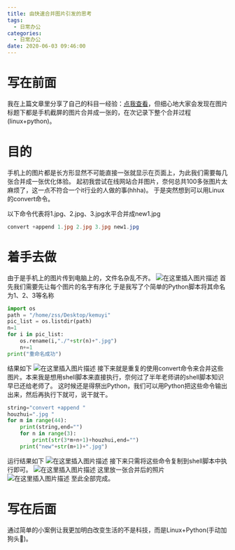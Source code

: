 ```yaml
---
title: 由快速合并图片引发的思考
tags:
  - 日常办公
categories:
  - 日常办公
date: 2020-06-03 09:46:00
---
```

# 写在前面
我在上篇文章里分享了自己的科目一经验：[点我查看](http://zssblog.top/2020/06/02/%E7%A7%91%E7%9B%AE%E4%B8%80%E5%BF%85%E8%BF%87%E5%AE%9D%E5%85%B8/)，但细心地大家会发现在图片标题下都是手机截屏的图片合并成一张的，在次记录下整个合并过程(linux+python)。
# 目的
手机上的图片都是长方形显然不可能直接一张就显示在页面上，为此我们需要每几张合并成一张优化体验。
起初我尝试在线网站合并图片，奈何总共100多张图片太麻烦了，这一点不符合一个it行业的人做的事(hhha)。
于是突然想到可以用Linux的convert命令。

以下命令代表将1.jpg、2.jpg、3.jpg水平合并成new1.jpg

```powershell
convert +append 1.jpg 2.jpg 3.jpg new1.jpg
```
# 着手去做
由于是手机上的图片传到电脑上的，文件名杂乱不齐。
![在这里插入图片描述](https://img-blog.csdnimg.cn/20200602223548569.png?x-oss-process=image/watermark,type_ZmFuZ3poZW5naGVpdGk,shadow_10,text_aHR0cHM6Ly9ibG9nLmNzZG4ubmV0L3pzczE5Mg==,size_16,color_FFFFFF,t_70)
首先我们需要先让每个图片的名字有序化
于是我写了个简单的Python脚本将其命名为1、2、3等名称

```python
import os
path = "/home/zss/Desktop/kemuyi"
pic_list = os.listdir(path)
n=1
for i in pic_list:
	os.rename(i,"./"+str(n)+".jpg")
	n+=1
print("重命名成功")
```
结果如下
![在这里插入图片描述](https://img-blog.csdnimg.cn/20200602223736194.png?x-oss-process=image/watermark,type_ZmFuZ3poZW5naGVpdGk,shadow_10,text_aHR0cHM6Ly9ibG9nLmNzZG4ubmV0L3pzczE5Mg==,size_16,color_FFFFFF,t_70)
接下来就是重复的使用convert命令来合并这些图片。本来我是想用shell脚本来直接执行，奈何过了半年老师讲的shell脚本知识早已还给老师了。
这时候还是得祭出Python，我们可以用Python把这些命令输出出来，然后再执行下就可，说干就干。

```python
string="convert +append "
houzhui=".jpg "
for m in range(44):
	print(string,end="")
	for n in range(3):
		print(str(3*m+n+1)+houzhui,end="")
	print("new"+str(m+1)+".jpg")
```
运行结果如下
![在这里插入图片描述](https://img-blog.csdnimg.cn/20200602224055827.png?x-oss-process=image/watermark,type_ZmFuZ3poZW5naGVpdGk,shadow_10,text_aHR0cHM6Ly9ibG9nLmNzZG4ubmV0L3pzczE5Mg==,size_16,color_FFFFFF,t_70)
接下来只需将这些命令复制到shell脚本中执行即可。
![在这里插入图片描述](https://img-blog.csdnimg.cn/20200602224155115.png?x-oss-process=image/watermark,type_ZmFuZ3poZW5naGVpdGk,shadow_10,text_aHR0cHM6Ly9ibG9nLmNzZG4ubmV0L3pzczE5Mg==,size_16,color_FFFFFF,t_70)
这里放一张合并后的照片
![在这里插入图片描述](https://img-blog.csdnimg.cn/20200602224309544.jpg?x-oss-process=image/watermark,type_ZmFuZ3poZW5naGVpdGk,shadow_10,text_aHR0cHM6Ly9ibG9nLmNzZG4ubmV0L3pzczE5Mg==,size_16,color_FFFFFF,t_70)
至此全部完成。
# 写在后面
通过简单的小案例让我更加明白改变生活的不是科技，而是Linux+Python(手动加狗头🐶)。